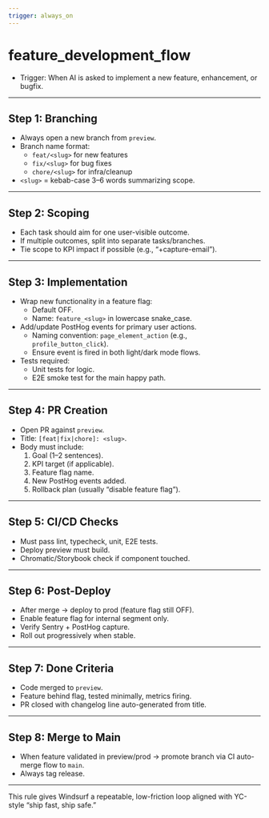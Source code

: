 ```yaml
---
trigger: always_on
---
```


# feature_development_flow

- Trigger: When AI is asked to implement a new feature, enhancement, or bugfix.

---

## Step 1: Branching

- Always open a new branch from `preview`.
- Branch name format:
  - `feat/<slug>` for new features
  - `fix/<slug>` for bug fixes
  - `chore/<slug>` for infra/cleanup
- `<slug>` = kebab-case 3–6 words summarizing scope.

---

## Step 2: Scoping

- Each task should aim for one user-visible outcome.
- If multiple outcomes, split into separate tasks/branches.
- Tie scope to KPI impact if possible (e.g., “+capture-email”).

---

## Step 3: Implementation

- Wrap new functionality in a feature flag:
  - Default OFF.
  - Name: `feature_<slug>` in lowercase snake_case.
- Add/update PostHog events for primary user actions.
  - Naming convention: `page_element_action` (e.g., `profile_button_click`).
  - Ensure event is fired in both light/dark mode flows.
- Tests required:
  - Unit tests for logic.
  - E2E smoke test for the main happy path.

---

## Step 4: PR Creation

- Open PR against `preview`.
- Title: `[feat|fix|chore]: <slug>`.
- Body must include:
  1. Goal (1–2 sentences).
  2. KPI target (if applicable).
  3. Feature flag name.
  4. New PostHog events added.
  5. Rollback plan (usually “disable feature flag”).

---

## Step 5: CI/CD Checks

- Must pass lint, typecheck, unit, E2E tests.
- Deploy preview must build.
- Chromatic/Storybook check if component touched.

---

## Step 6: Post-Deploy

- After merge → deploy to prod (feature flag still OFF).
- Enable feature flag for internal segment only.
- Verify Sentry + PostHog capture.
- Roll out progressively when stable.

---

## Step 7: Done Criteria

- Code merged to `preview`.
- Feature behind flag, tested minimally, metrics firing.
- PR closed with changelog line auto-generated from title.

---

## Step 8: Merge to Main

- When feature validated in preview/prod → promote branch via CI auto-merge flow to `main`.
- Always tag release.

---

This rule gives Windsurf a repeatable, low-friction loop aligned with YC-style “ship fast, ship safe.”

